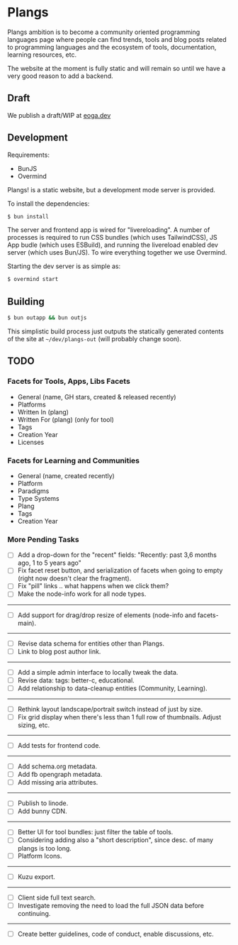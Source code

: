 # Plangs

Plangs ambition is to become a community oriented programming languages page where people can find trends, tools and blog posts related to programming languages and the ecosystem of tools, documentation, learning resources, etc.

The website at the moment is fully static and will remain so until we have a very good reason to add a backend.

## Draft

We publish a draft/WIP at [eoga.dev](https://eoga.dev)

## Development

Requirements:

* BunJS
* Overmind

Plangs! is a static website, but a development mode server is provided.

To install the dependencies:

```sh
$ bun install
```

The server and frontend app is wired for "livereloading". A number of processes is required to run CSS bundles (which uses TailwindCSS), JS App budle (which uses ESBuild), and running the livereload enabled dev server (which uses Bun/JS). To wire everything together we use Overmind.

Starting the dev server is as simple as:

```sh
$ overmind start
```

## Building

```sh
$ bun outapp && bun outjs
```

This simplistic build process just outputs the statically generated contents of the site at `~/dev/plangs-out` (will probably change soon).

## TODO

### Facets for Tools, Apps, Libs Facets

* General (name, GH stars, created & released recently)
* Platforms
* Written In (plang)
* Written For (plang) (only for tool)
* Tags
* Creation Year
* Licenses

### Facets for Learning and Communities

* General (name, created recently)
* Platform
* Paradigms
* Type Systems
* Plang
* Tags
* Creation Year

### More Pending Tasks

- [ ] Add a drop-down for the "recent" fields: "Recently: past 3,6 months ago, 1 to 5 years ago"
- [ ] Fix facet reset button, and serialization of facets when going to empty (right now doesn't clear the fragment).
- [ ] Fix "pill" links .. what happens when we click them?
- [ ] Make the node-info work for all node types.

<hr/>

- [ ] Add support for drag/drop resize of elements (node-info and facets-main).

<hr/>

- [ ] Revise data schema for entities other than Plangs.
- [ ] Link to blog post author link.

<hr/>

- [ ] Add a simple admin interface to locally tweak the data.
- [ ] Revise data: tags: better-c, educational.
- [ ] Add relationship to data-cleanup entities (Community, Learning).

<hr/>

- [ ] Rethink layout landscape/portrait switch instead of just by size.
- [ ] Fix grid display when there's less than 1 full row of thumbnails. Adjust sizing, etc.

<hr/>

- [ ] Add tests for frontend code.

<hr/>

- [ ] Add schema.org metadata.
- [ ] Add fb opengraph metadata.
- [ ] Add missing aria attributes.

<hr/>

- [ ] Publish to linode.
- [ ] Add bunny CDN.

<hr/>

- [ ] Better UI for tool bundles: just filter the table of tools.
- [ ] Considering adding also a "short description", since desc. of many plangs is too long.
- [ ] Platform Icons.

<hr/>

- [ ] Kuzu export.

<hr/>

- [ ] Client side full text search.
- [ ] Investigate removing the need to load the full JSON data before continuing.

<hr/>

- [ ] Create better guidelines, code of conduct, enable discussions, etc.